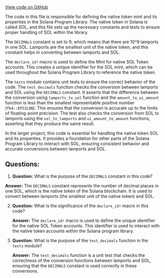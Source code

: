 [View code on GitHub](https://github.com/solana-labs/solana-program-library/token/program/src/native_mint.rs)

The code in this file is responsible for defining the native token mint and its properties in the Solana Program Library. The native token in Solana is called SOL, and this file sets up the necessary constants and tests to ensure proper handling of SOL within the library.

The `DECIMALS` constant is set to 9, which means that there are 10^9 lamports in one SOL. Lamports are the smallest unit of the native token, and this constant helps in converting between lamports and SOL.

The `declare_id!` macro is used to define the Mint for native SOL Token accounts. This creates a unique identifier for the SOL mint, which can be used throughout the Solana Program Library to reference the native token.

The `tests` module contains unit tests to ensure the correct behavior of the code. The `test_decimals` function checks the conversion between lamports and SOL using the `DECIMALS` constant. It asserts that the difference between the conversion using `lamports_to_sol` function and the `amount_to_ui_amount` function is less than the smallest representable positive number (`f64::EPSILON`). This ensures that the conversion is accurate up to the limits of floating-point precision. The test also checks the conversion from SOL to lamports using the `sol_to_lamports` and `ui_amount_to_amount` functions, asserting that they produce the same result.

In the larger project, this code is essential for handling the native token SOL and its properties. It provides a foundation for other parts of the Solana Program Library to interact with SOL, ensuring consistent behavior and accurate conversions between lamports and SOL.
## Questions: 
 1. **Question:** What is the purpose of the `DECIMALS` constant in this code?

   **Answer:** The `DECIMALS` constant represents the number of decimal places in one SOL, which is the native token of the Solana blockchain. It is used to convert between lamports (the smallest unit of the native token) and SOL.

2. **Question:** What is the significance of the `declare_id!` macro in this code?

   **Answer:** The `declare_id!` macro is used to define the unique identifier for the native SOL Token accounts. This identifier is used to interact with the native token accounts within the Solana program library.

3. **Question:** What is the purpose of the `test_decimals` function in the `tests` module?

   **Answer:** The `test_decimals` function is a unit test that checks the correctness of the conversion functions between lamports and SOL, ensuring that the `DECIMALS` constant is used correctly in these conversions.